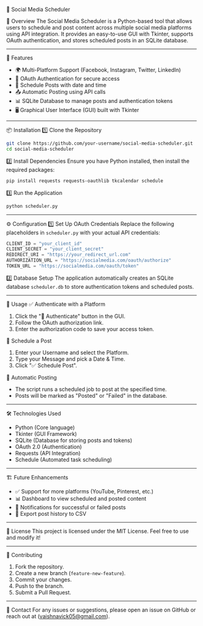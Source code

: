  📅 Social Media Scheduler

 🚀 Overview
The Social Media Scheduler is a Python-based tool that allows users to schedule and post content across multiple social media platforms using API integration. It provides an easy-to-use GUI with Tkinter, supports OAuth authentication, and stores scheduled posts in an SQLite database.

---

 🔑 Features
- 🌍 Multi-Platform Support (Facebook, Instagram, Twitter, LinkedIn)
- 🔐 OAuth Authentication for secure access
- 📝 Schedule Posts with date and time
- 📤 Automatic Posting using API calls
- 📊 SQLite Database to manage posts and authentication tokens
- 🖥️ Graphical User Interface (GUI) built with Tkinter

---

 📦 Installation
 1️⃣ Clone the Repository
```bash
git clone https://github.com/your-username/social-media-scheduler.git
cd social-media-scheduler
```

 2️⃣ Install Dependencies
Ensure you have Python installed, then install the required packages:
```bash
pip install requests requests-oauthlib tkcalendar schedule
```

 3️⃣ Run the Application
```bash
python scheduler.py
```

---

 ⚙️ Configuration
 1️⃣ Set Up OAuth Credentials
Replace the following placeholders in `scheduler.py` with your actual API credentials:
```python
CLIENT_ID = "your_client_id"
CLIENT_SECRET = "your_client_secret"
REDIRECT_URI = "https://your_redirect_url.com"
AUTHORIZATION_URL = "https://socialmedia.com/oauth/authorize"
TOKEN_URL = "https://socialmedia.com/oauth/token"
```

 2️⃣ Database Setup
The application automatically creates an SQLite database `scheduler.db` to store authentication tokens and scheduled posts.

---

 🎯 Usage
 ✅ Authenticate with a Platform
1. Click the "🔑 Authenticate" button in the GUI.
2. Follow the OAuth authorization link.
3. Enter the authorization code to save your access token.

 📅 Schedule a Post
1. Enter your Username and select the Platform.
2. Type your Message and pick a Date & Time.
3. Click "✅ Schedule Post".

 🚀 Automatic Posting
- The script runs a scheduled job to post at the specified time.
- Posts will be marked as "Posted" or "Failed" in the database.

---

 🛠️ Technologies Used
- Python (Core language)
- Tkinter (GUI Framework)
- SQLite (Database for storing posts and tokens)
- OAuth 2.0 (Authentication)
- Requests (API Integration)
- Schedule (Automated task scheduling)

---

 🏗️ Future Enhancements
- ✅ Support for more platforms (YouTube, Pinterest, etc.)
- 📊 Dashboard to view scheduled and posted content
- 🔔 Notifications for successful or failed posts
- 📂 Export post history to CSV

---

 📜 License
This project is licensed under the MIT License. Feel free to use and modify it!

---

 🤝 Contributing
1. Fork the repository.
2. Create a new branch (`feature-new-feature`).
3. Commit your changes.
4. Push to the branch.
5. Submit a Pull Request.

---

 📧 Contact
For any issues or suggestions, please open an issue on GitHub or reach out at (vaishnavick05@gmail.com).


